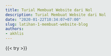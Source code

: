 ```yaml
---
title: Turial Membuat Website dari Nol
description: Turial Membuat Website dari Nol
date: "2020-01-22T10:34:07+07:00"
slug: latihan-1-membuat-website-blog
authors:
- akhlis
---
```


{{< try >}}
<!DOCTYPE html>
<html lang="en">

<head>
    <meta charset="UTF-8">
    <meta name="viewport" content="width=device-width, initial-scale=1.0">
    <meta http-equiv="X-UA-Compatible" content="ie=edge">
    <title>Tuliskan Judul Website Kamu disini</title>
    <meta name="description" content="tulis deskripsi/penjelasan singkat mengenai websitemu disini">
    <style>
        html {
            background: #e6e9e9;
        }

        body {
            background: #fff;
            color: #545454;
            font-family: "Helvetica Neue", Helvetica, Arial, sans-serif;
            font-size: 16px;
            line-height: 1.5;
            margin: 0 auto;
            max-width: 1040px;
            height: 100vh;
            padding: 0 2em;
        }

        h1 {
            color: #222;
            font-weight: 600;
            line-height: 1.3;
        }

        h4 {
            margin: 0.5em 0;
        }

        a {
            color: #0083e8;
        }

        body>div {
            display: grid;
            grid-template-areas:
                'header header header header'
                'main main main aside'
                'footer footer footer footer';
            grid-gap: 30px;
        }

        header {
            grid-area: header;
        }

        main {
            grid-area: main;
            min-height: 400px;
        }

        aside {
            grid-area: aside;
            background: #e6e9e9;
            min-width: 240px;
            padding: 1.5em;
        }

        footer {
            grid-area: footer;
            text-align: center;
            padding: 1em 1.5em;
            background: ghostwhite;
        }

        ul {
            margin: 0;
            padding: 0;
            list-style: none;
        }

        li {
            margin: 0;
            padding: 0;
            background: gainsboro;
            height: 42px;
        }

        ul li a {
            display: inline-block;
            text-transform: capitalize;
            text-decoration: none;
            color: dimgrey;
            line-height: 42px;
            padding-left: 12px;
            padding-right: 12px;
        }

        ul li a:hover {
            background: ghostwhite;
        }
    </style>
</head>

<body>
    <div>
        <header>
            <div>
                <h2>Judul Website</h2>
            </div>
            <nav>
                <ul>
                    <li>
                        <a href="/">home</a>
                        <a href="/artikel">artikel</a>
                        <a href="/blog">blog</a>
                        <a href="/kontak">kontak</a>
                        <a href="/tentang-kami">tentang kami</a>
                    </li>
                </ul>
            </nav>
        </header>
        <main>
            <article>
                <h1>Belajar Membuat Website Sendiri dari Nol</h1>
                <div>
                    <p>Membuat website sebenarnya sangat mudah, yang diperlukan hanyalah teks editor untuk menulis baris kode HTML.</p>
                    <p>Selain kode editor, tentu saja diperlukan web browser untuk menjalankan file HTML yang sudah dibuat tadi.</p>
                    <p>Tulis paragraf selanjutnya disini</p>
                </div>
            </article>
        </main>
        <aside>
            <h4>Judul Sidebar</h4>
            <div>Tempat Widget disini</div>
        </aside>
        <footer>
            <span>Ditulis oleh <a href="kodekit.id">kodekit.id</a></span>
        </footer>
    </div>
</body>

</html>
{{< /try >}}